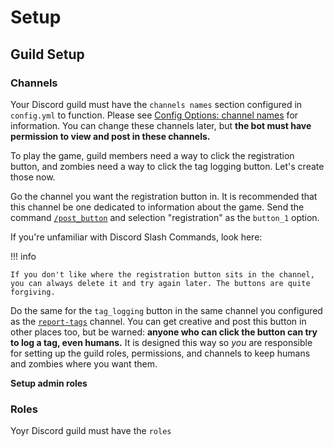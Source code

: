 # Setup



## Guild Setup

### Channels

Your Discord guild must have the `channels names` section configured in `config.yml` to function. Please see [Config Options: channel names](../config_options/#channel_names) for information. You can change these channels later, but **the bot must have permission to view and post in these channels.**

To play the game, guild members need a way to click the registration button, and zombies need a way to click the tag logging button. Let's create those now. 

Go the channel you want the registration button in. It is recommended that this channel be one dedicated to information about the game. 
Send the command [`/post_button`](../commands/#post_button) and selection "registration" as the `button_1` option. 

If you're unfamiliar with Discord Slash Commands, look here: 

!!! info

    If you don't like where the registration button sits in the channel, you can always delete it and try again later. The buttons are quite forgiving.

Do the same for the `tag_logging` button in the same channel you configured as the [`report-tags`](../config_options/#report-tags) channel. You can get creative and post this button in other places too, but be warned: **anyone who can click the button can try to log a tag, even humans.** It is designed this way so *you* are responsible for setting up the guild roles, permissions, and channels to keep humans and zombies where you want them.

**Setup admin roles**

### Roles

Yoyr Discord guild must have the `roles`

